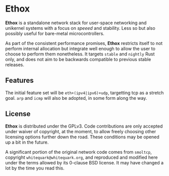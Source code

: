 # Ethox

**Ethox** is a standalone network stack for user-space networking and unikernel
systems with a focus on *speeed* and stability. Less so but also possibly
useful for bare-metal microcontrollers. 

As part of the consistent performance promises, **Ethox** restricts itself to
not perform internal allocation but integrate well enough to allow the user to
choose to perform them nonetheless. It targets `stable` and `nightly` Rust
only, and does not aim to be backwards compatible to previous stable releases.

## Features

The initial feature set will be `eth+(ipv4|ipv6)+udp`, targetting tcp as a
stretch goal. `arp` and `icmp` will also be adopted, in some form along the
way.

## License

**Ethox** is distributed under the GPLv3. Code contributions are only accepted
under waiver of copyright, at the moment, to allow freely choosing other
licensing options further down the road. These conditions may be opened up a
bit in the future.

A significant portion of the original network code comes from `smoltcp`,
copyright `whitequark@whitequark.org`, and reproduced and modified here under
the terms allowed by its 0-clause BSD license. It may have changed a lot by the
time you read this.
